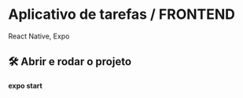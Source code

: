 # Aplicativo de tarefas / FRONTEND
React Native, Expo


## 🛠️ Abrir e rodar o projeto
#### expo start
